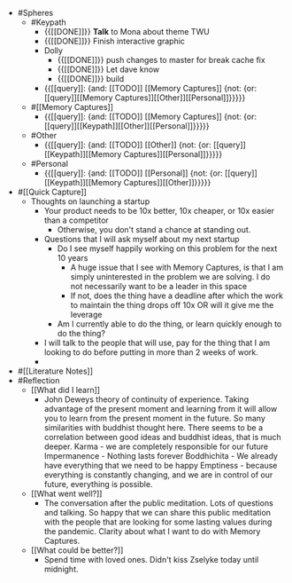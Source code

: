- #Spheres
    - #Keypath
        - {{[[DONE]]}} **Talk** to Mona about theme TWU
        - {{[[DONE]]}} Finish interactive graphic
        - Dolly
            - {{[[DONE]]}} push changes to master for break cache fix
            - {{[[DONE]]}} Let dave know
            - {{[[DONE]]}} build 
        - {{[[query]]: {and: [[TODO]] [[Memory Captures]] {not: {or: [[query]][[Memory Captures]][[Other]][[Personal]]}}}}}
    - #[[Memory Captures]]
        - {{[[query]]: {and: [[TODO]] [[Memory Captures]] {not: {or: [[query]][[Keypath]][[Other]][[Personal]]}}}}}
    - #Other
        - {{[[query]]: {and: [[TODO]] [[Other]] {not: {or: [[query]][[Keypath]][[Memory Captures]][[Personal]]}}}}}
    - #Personal
        - {{[[query]]: {and: [[TODO]] [[Personal]] {not: {or: [[query]][[Keypath]][[Memory Captures]][[Other]]}}}}}
- #[[Quick Capture]]
    - Thoughts on launching a startup
        - Your product needs to be 10x better, 10x cheaper, or 10x easier than a competitor
            - Otherwise, you don't stand a chance at standing out.
        - Questions that I will ask myself about my next startup
            - Do I see myself happily working on this problem for the next 10 years
                - A huge issue that I see with Memory Captures, is that I am simply uninterested in the problem we are solving. I do not necessarily want to be a leader in this space
                - If not, does the thing have a deadline after which the work to maintain the thing drops off 10x OR will it give me the leverage
            - Am I currently able to do the thing, or learn quickly enough to do the thing?
        - I will talk to the people that will use, pay for the thing that I am looking to do before putting in more than 2 weeks of work.
        - 
- #[[Literature Notes]]
- #Reflection
    - [[What did I learn]]
        - John Deweys theory of continuity of experience. Taking advantage of the present moment and learning from it will allow you to learn from the present moment in the future. So many similarities with buddhist thought here. There seems to be a correlation between good ideas and buddhist ideas, that is much deeper. 
Karma - we are completely responsible for our future
Impermanence - Nothing lasts forever
Boddhichita - We already have everything that we need to be happy
Emptiness - because everything is constantly changing, and we are in control of our future, everything is possible.
    - [[What went well?]]
        - The conversation after the public meditation. Lots of questions and talking. So happy that we can share this public meditation with the people that are looking for some lasting values during the pandemic. Clarity about what I want to do with Memory Captures.
    - [[What could be better?]]
        - Spend time with loved ones. Didn't kiss Zselyke today until midnight.
